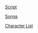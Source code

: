 <p>
<a href="/planet-of-the-dames">Script</a>
</p>

<p>
<a href="/planet-of-the-dames-songs">Songs</a>
</p>

<p>
<a href="/planet-of-the-dames-characters">Character List</a>
</p>
